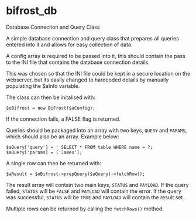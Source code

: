 # bifrost_db
Database Connection and Query Class

A simple database connection and query class that prepares all queries entered into it and allows for easy collection of data.

A config array is required to be passed into it, this should contain the pass to the INI file that contains the database connection details.

This was chosen so that the INI file could be kept in a secure location on the webserver, but its easily changed to hardcoded details by manually populating the $aInfo variable.

The class can then be initalised with:

`$oBifrost = new BiFrost($aConfig);`

If the connection fails, a FALSE flag is returned.

Queries should be packaged into an array with two keys, `QUERY` and `PARAMS`, which should also be an array.  Example below:

`$aQuery['query'] = '
    SELECT
        *
    FROM
        table
    WHERE
        name = ?;
$aQuery['params] = ['James'];`

A single row can then be returned with:

`$aResult = $oBifrost->prepQuery($aQuery)->fetchRow();`

The result array will contain two main keys, `STATUS` and `PAYLOAD`.  If the query failed, `STATUS` will be `FALSE` and `PAYLOAD` will contain the error.  If the query was successful, `STATUS` will be `TRUE` and `PAYLOAD` will contain the result set.

Multiple rows can be returned by calling the `fetchRows()` method.
